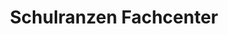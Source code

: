 ---
title: "Schulranzen Fachcenter"
url: /overath/schulranzen-fachcenter/
shop: Taschen & Koffer
---